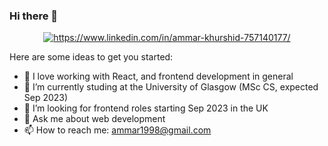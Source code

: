 ### Hi there 👋

<div id="badges" align="center">
  <a href="your-linkedin-URL">
    <img src="https://img.shields.io/badge/LinkedIn-blue?style=for-the-badge&logo=linkedin&logoColor=white" alt="https://www.linkedin.com/in/ammar-khurshid-757140177/"/>
  </a>
</div>


Here are some ideas to get you started:

- 🔭 I love working with React, and frontend development in general
- 🌱 I’m currently studing at the University of Glasgow (MSc CS, expected Sep 2023)
- 🤔 I’m looking for frontend roles starting Sep 2023 in the UK
- 💬 Ask me about web development
- 📫 How to reach me: ammar1998@gmail.com
